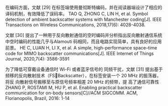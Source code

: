在编码方面，文献 [29] 在标签端使用曼彻斯特编码，并在阅读器端设计了相应的译码机制，有效降低了误码率。
TAO Q, ZHONG C, LIN H, et al. Symbol detection of ambient backscatter systems with Manchester coding[J]. IEEE Transactions on Wireless Communications, 2018,17(6): 4028-4038.

文献 [30] 提出了一种用于反向散射通信的空时编码并分析指出反向散射通信系统中空时编码的性能几乎与Alamouti 码相同，而且电路实现简单，具有良好的应用前景。
 HE C, LUAN H, LI X, et al. A simple, high-performance space–time code for MIMO backscatter communications[J]. IEEE Internet of Things Journal, 2020,7(4): 3586-3591

为了降低可穿戴设备通信时 Wi-Fi 或者蓝牙信号的
同频干扰，文献 [31] 提出基于频移的反向散射技术（FSBackscatter），在标签安装一个 20 MHz 的振荡器，将反
向散射信号搬移至与原信号频率相差 20 MHz 的频带，提
高了通信可靠性
 ZHANG P, ROSTAMI M, HU P, et al. Enabling practical backscatter communication for on-body sensors[C]//ACM SIGCOMM. ACM, Florianopolis, Brazil, 2016: 1-14
